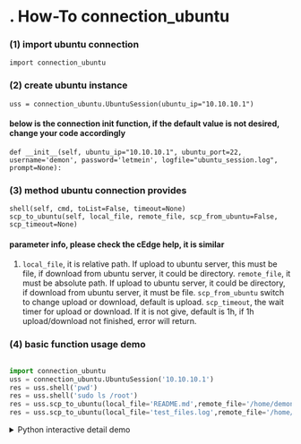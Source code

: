 # . How-To connection_ubuntu
### (1) import ubuntu connection
    import connection_ubuntu
### (2) create ubuntu instance
    uss = connection_ubuntu.UbuntuSession(ubuntu_ip="10.10.10.1")
#### below is the connection __init__ function, if the default value is not desired, change your code accordingly
    def __init__(self, ubuntu_ip="10.10.10.1", ubuntu_port=22, username='demon', password='letmein', logfile="ubuntu_session.log", prompt=None):
### (3) method ubuntu connection provides
    shell(self, cmd, toList=False, timeout=None)
    scp_to_ubuntu(self, local_file, remote_file, scp_from_ubuntu=False, scp_timeout=None)
#### parameter info, please check the cEdge help, it is similar
1. `local_file`, it is relative path. If upload to ubuntu server, this must be file, if download from ubuntu server, it could be directory. `remote_file`, it must be absolute path. If upload to ubuntu server, it could be directory, if download from ubuntu server, it must be file.  `scp_from_ubuntu` switch to change upload or download, default is upload. `scp_timeout`, the wait timer for upload or download. If it is not give, default is 1h, if 1h upload/download not finished, error will return.
### (4) basic function usage demo
```python

import connection_ubuntu
uss = connection_ubuntu.UbuntuSession('10.10.10.1')
res = uss.shell('pwd')
res = uss.shell('sudo ls /root')
res = uss.scp_to_ubuntu(local_file='README.md',remote_file='/home/demon/testDir/ ',scp_from_ubuntu=False)
res = uss.scp_to_ubuntu(local_file='test_files.log',remote_file='/home/demon/testDir/test_files.log',scp_from_ubuntu=True)

```

<details><summary>Python interactive detail demo</summary>
<p>
    
```python
>>> import connection_ubuntu
>>> uss = connection_ubuntu.UbuntuSession('10.10.10.1')
>>> uss.shell('pwd')
[True, '/home/demon']
>>> uss.shell('cd /home/demon/testDir')
[True, '']
>>> uss.shell('pwd')
[True, '/home/demon/testDir']
>>> uss.shell('ls')
[True, 'test_files.log']
>>> uss.shell('ls /root')
[False, 'ls: cannot open directory /root: Permission denied']
>>> uss.shell('sudo ls /root')
[True, 'App-Asciio-1.51.3\t\t asciio_1.51.3.orig.tar.ddgz\nAsciio.pm\t\t\t cacert.pem\nDesktop\t\t\t\t epel-release-latest-7.noarch.rpm\nDocuments\t\t\t google-chrome-stable_current_x86_64.rpm\nDownloads\t\t\t google-chrome-stable_current_x86_64.rpm.1\nMusic\t\t\t\t initial-setup-ks.cfg\nPictures\t\t\t nohup.out\nPublic\t\t\t\t perl5\nTemplates\t\t\t serect.txt\nVideos\t\t\t\t test.sh\nanaconda-ks.cfg\t\t\t thinclient_drives\nansible-2.9.13-1.el7.noarch.rpm']
>>> uss.scp_to_ubuntu(local_file='README.md',remote_file='/home/demon/testDir/ ',scp_from_ubuntu=False)
[True, 'scp is sucessfully done!']
>>> uss.shell('ls')
[True, 'README.md  test_files.log']
>>> import os.path
>>> os.path.isfile('test_files.log')
False
>>> uss.scp_to_ubuntu(local_file='test_files.log',remote_file='/home/demon/testDir/test_files.log',scp_from_ubuntu=True)
][True, 'scp is sucessfully done!']
>>> os.path.isfile('test_files.log')
True
>>>
### If you really need to run interactive CMD, follow the below, please notice: 
### If you are running interactive CMD, mode will be changed to interactive MODE, you must finish the CMD before run shell, but SCP is not impacted
demon@vtest02-demyang:~$ cat test.sh
#!/usr/bin/env bash
while true
do
 echo "send your name"
 read passwd
 if [ $passwd = 'exit' ]
  then
    break
  fi
 echo "hello $passwd"
done
demon@vtest02-demyang:~$ ./test.sh
send your name
demon
hello demon
send your name
xiaojian
hello xiaojian
send your name
exit
### demo how to use above python to interactivate with above shell
>>> import connection_ubuntu
>>> uss = connection_ubuntu.UbuntuSession('10.10.10.1')
]>>> uss.interactive_cmd('./test.sh')
>>> uss.interact_cmd_output
'./test.sh\r\nsend your name\r\n'
>>> uss.interact_cmd_send('demon')
[True, 'CMD is sent']
>>> uss.interact_cmd_output
'./test.sh\r\nsend your name\r\ndemon\r\nhello demon\r\nsend your name\r\n'
>>> uss.interact_cmd_send('xiaojian')
[True, 'CMD is sent']
>>> uss.interact_cmd_output
'./test.sh\r\nsend your name\r\ndemon\r\nhello demon\r\nsend your name\r\nxiaojian\r\nhello xiaojian\r\nsend your name\r\n'
>>> uss.interact_cmd_stop()
[True, 'Exit interactive mode']
>>> uss.shell("ls")
```
</details>

